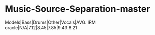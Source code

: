 # Music-Source-Separation-master 
Models|Bass|Drums|Other|Vocals|AVG.
IRM oracle|N/A|7.12|8.45|7.85|9.43|8.21
